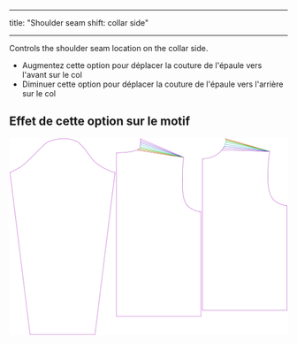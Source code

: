 - - -
title: "Shoulder seam shift: collar side"
- - -


Controls the shoulder seam location on the collar side.

- Augmentez cette option pour déplacer la couture de l'épaule vers l'avant sur le col
- Diminuer cette option pour déplacer la couture de l'épaule vers l'arrière sur le col

## Effet de cette option sur le motif

![This image shows the effect of this option by superimposing several variants that have a different value for this option](brian_s3collar_sample.svg "Effect of this option on the pattern")
